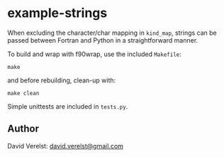 example-strings
===================

When excluding the character/char mapping in ```kind_map```, strings can be
passed between Fortran and Python in a straightforward manner.

To build and wrap with f90wrap, use the included ```Makefile```:

```
make
```

and before rebuilding, clean-up with:

```
make clean
```

Simple unittests are included in ```tests.py```.


Author
------

David Verelst: <david.verelst@gmail.com>
